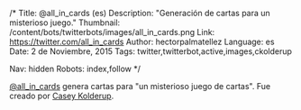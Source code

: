 /*
Title: @all_in_cards (es)
Description: "Generación de cartas para un misterioso juego."
Thumbnail: /content/bots/twitterbots/images/all_in_cards.png
Link: https://twitter.com/all_in_cards
Author: hectorpalmatellez
Language: es
Date: 2 de Noviembre, 2015
Tags: twitter,twitterbot,active,images,ckolderup

Nav: hidden
Robots: index,follow
*/

[@all_in_cards](https://twitter.com/all_in_cards) genera cartas para "un misterioso juego de cartas". Fue creado por [Casey Kolderup](https://twitter.com/ckolderup).